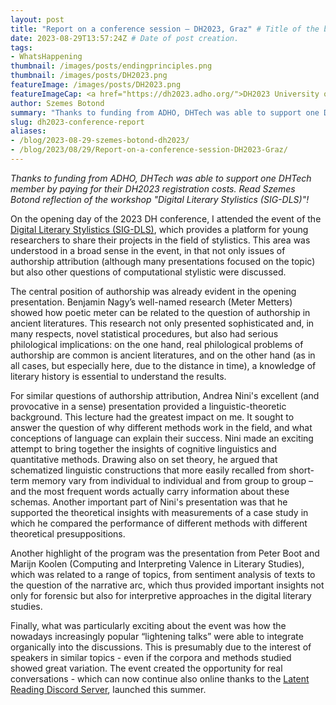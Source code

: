 ```yaml
---
layout: post
title: "Report on a conference session – DH2023, Graz" # Title of the blog post.
date: 2023-08-29T13:57:24Z # Date of post creation.
tags:
- WhatsHappening
thumbnail: /images/posts/endingprinciples.png
thumbnail: /images/posts/DH2023.png
featureImage: /images/posts/DH2023.png
featureImageCap: <a href="https://dh2023.adho.org/">DH2023 University of Graz</a>
author: Szemes Botond
summary: "Thanks to funding from ADHO, DHTech was able to support one DHTech member by paying for their DH2023 registration costs. Read Szemes Botond reflection of the workshop \"Digital Literary Stylistics (SIG-DLS)\"!"
slug: dh2023-conference-report
aliases:
- /blog/2023-08-29-szemes-botond-dh2023/
- /blog/2023/08/29/Report-on-a-conference-session-DH2023-Graz/
---
```


*Thanks to funding from ADHO, DHTech was able to support one DHTech member by paying for their DH2023 registration costs. Read Szemes Botond reflection of the workshop "Digital Literary Stylistics (SIG-DLS)"!*

<!--more-->

On the opening day of the 2023 DH conference, I attended the event of the [Digital Literary Stylistics (SIG-DLS)](https://dls.hypotheses.org/dls-blog), which provides a platform for young researchers to share their projects in the field of stylistics. This area was understood in a broad sense in the event, in that not only issues of authorship attribution (although many presentations focused on the topic) but also other questions of computational stylistic were discussed.
 
The central position of authorship was already evident in the opening presentation. Benjamin Nagy’s well-named research (Meter Metters) showed how poetic meter can be related to the question of authorship in ancient literatures. This research not only presented sophisticated and, in many respects, novel statistical procedures, but also had serious philological implications: on the one hand, real philological problems of authorship are common is ancient literatures, and on the other hand (as in all cases, but especially here, due to the distance in time), a knowledge of literary history is essential to understand the results.
 
For similar questions of authorship attribution, Andrea Nini's excellent (and provocative in a sense) presentation provided a linguistic-theoretic background. This lecture had the greatest impact on me. It sought to answer the question of why different methods work in the field, and what conceptions of language can explain their success. Nini made an exciting attempt to bring together the insights of cognitive linguistics and quantitative methods. Drawing also on set theory, he argued that schematized linguistic constructions that more easily recalled from short-term memory vary from individual to individual and from group to group – and the most frequent words actually carry information about these schemas. Another important part of Nini's presentation was that he supported the theoretical insights with measurements of a case study in which he compared the performance of different methods with different theoretical presuppositions.
 
Another highlight of the program was the presentation from Peter Boot and Marijn Koolen (Computing and Interpreting Valence in Literary Studies), which was related to a range of topics, from sentiment analysis of texts to the question of the narrative arc, which thus provided important insights not only for forensic but also for interpretive approaches in the digital literary studies.
 
Finally, what was particularly exciting about the event was how the nowadays increasingly popular “lightening talks” were able to integrate organically into the discussions. This is presumably due to the interest of speakers in similar topics - even if the corpora and methods studied showed great variation. The event created the opportunity for real conversations - which can now continue also online thanks to the [Latent Reading Discord Server](https://discord.gg/8CzyKVGX), launched this summer.
